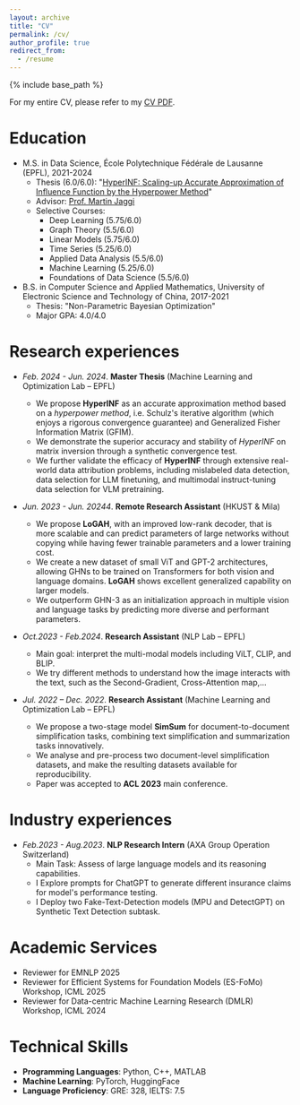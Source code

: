 ```yaml
---
layout: archive
title: "CV"
permalink: /cv/
author_profile: true
redirect_from:
  - /resume
---
```


{% include base_path %}

For my entire CV, please refer to my [CV PDF](https://drive.google.com/file/d/1z1oSZbOqT53J0wHu9Xzcv-gIzWVJz76X/view?usp=share_link).

Education
======
* M.S. in Data Science, École Polytechnique Fédérale de Lausanne (EPFL), 2021-2024
  * Thesis (6.0/6.0): "[HyperINF: Scaling-up Accurate Approximation of Influence Function by the Hyperpower Method](https://icml.cc/virtual/2024/36436)"
  * Advisor: [Prof. Martin Jaggi](https://people.epfl.ch/martin.jaggi)
  * Selective Courses:
    * Deep Learning (5.75/6.0)
    * Graph Theory (5.5/6.0)
    * Linear Models (5.75/6.0)
    * Time Series (5.25/6.0)
    * Applied Data Analysis (5.5/6.0)
    * Machine Learning (5.25/6.0)
    * Foundations of Data Science (5.5/6.0)
* B.S. in Computer Science and Applied Mathematics, University of Electronic Science and Technology of China, 2017-2021
  * Thesis: "Non-Parametric Bayesian Optimization"
  * Major GPA: 4.0/4.0

Research experiences
======
* *Feb. 2024 - Jun. 2024*. **Master Thesis** (Machine Learning and Optimization Lab – EPFL)
  * We propose **HyperINF** as an accurate approximation method based on a *hyperpower method*, i.e. Schulz's iterative algorithm (which enjoys a rigorous convergence guarantee) and Generalized Fisher Information Matrix (GFIM). 
  * We demonstrate the superior accuracy and stability of *HyperINF* on matrix inversion through a synthetic convergence test.
  * We further validate the efficacy of **HyperINF** through extensive real-world data attribution problems, including mislabeled data detection, data selection for LLM finetuning, and multimodal instruct-tuning data selection for VLM pretraining.

* *Jun. 2023 - Jun. 20244*. **Remote Research Assistant** (HKUST & Mila)
  * We propose **LoGAH**, with an improved low-rank decoder, that is more scalable and can predict parameters of large networks without copying while having fewer trainable parameters and a lower training cost.
  * We create a new dataset of small ViT and GPT-2 architectures, allowing GHNs to be trained on Transformers for both vision and language domains. **LoGAH** shows excellent generalized capability on larger models.
  * We outperform GHN-3 as an initialization approach in multiple vision and language tasks by predicting more diverse and performant parameters.

* *Oct.2023 - Feb.2024*. **Research Assistant** (NLP Lab – EPFL)
  * Main goal: interpret the multi-modal models including ViLT, CLIP, and BLIP.
  * We try different methods to understand how the image interacts with the text, such as the Second-Gradient, Cross-Attention map,...


* *Jul. 2022 – Dec. 2022*. **Research Assistant** (Machine Learning and Optimization Lab – EPFL)
  * We propose a two-stage model **SimSum** for document-to-document simplification tasks, combining text simplification and summarization tasks innovatively.
  * We analyse and pre-process two document-level simplification datasets, and make the resulting datasets available for reproducibility.
  * Paper was accepted to **ACL 2023** main conference.


Industry experiences
======

* *Feb.2023 - Aug.2023*. **NLP Research Intern** (AXA Group Operation Switzerland)
  * Main Task: Assess of large language models and its reasoning capabilities.
  * I Explore prompts for ChatGPT to generate different insurance claims for model's performance testing.
  * I Deploy two Fake-Text-Detection models (MPU and DetectGPT) on Synthetic Text Detection subtask.
  
  
Academic Services
======
* Reviewer for EMNLP 2025
* Reviewer for Efficient Systems for Foundation Models (ES-FoMo) Workshop, ICML 2025
* Reviewer for Data-centric Machine Learning Research (DMLR) Workshop, ICML 2024

Technical Skills
======
* **Programming Languages**: Python, C++, MATLAB
* **Machine Learning**: PyTorch, HuggingFace
* **Language Proficiency**: GRE: 328, IELTS: 7.5